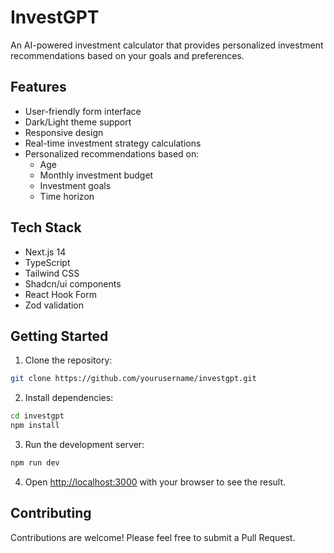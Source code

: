 # InvestGPT

An AI-powered investment calculator that provides personalized investment recommendations based on your goals and preferences.

## Features

- User-friendly form interface
- Dark/Light theme support
- Responsive design
- Real-time investment strategy calculations
- Personalized recommendations based on:
  - Age
  - Monthly investment budget
  - Investment goals
  - Time horizon

## Tech Stack

- Next.js 14
- TypeScript
- Tailwind CSS
- Shadcn/ui components
- React Hook Form
- Zod validation

## Getting Started

1. Clone the repository:
```bash
git clone https://github.com/yourusername/investgpt.git
```

2. Install dependencies:
```bash
cd investgpt
npm install
```

3. Run the development server:
```bash
npm run dev
```

4. Open [http://localhost:3000](http://localhost:3000) with your browser to see the result.

## Contributing

Contributions are welcome! Please feel free to submit a Pull Request. 